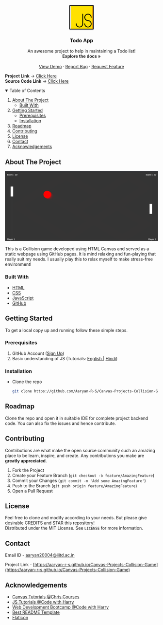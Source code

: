 <!-- PROJECT LOGO -->
<br />
<p align="center">
  <a href="https://aaryan-r-s.github.io/Canvas-Projects-Collision-Game">
    <img src="readme-images/logo.png" alt="Logo" width="80" height="80">
  </a>

  <h3 align="center">Todo App</h3>

  <p align="center">
    An awesome project to help in maintaining a Todo list!
    <br />
    <strong>Explore the docs »</strong>
    <br />
    <br />
    <a href="https://aaryan-r-s.github.io/Canvas-Projects-Collision-Game">View Demo</a>
    ·
    <a href="https://github.com/Aaryan-R-S/Canvas-Projects-Collision-Game/issues">Report Bug</a>
    ·
    <a href="https://github.com/Aaryan-R-S/Canvas-Projects-Collision-Game/issues">Request Feature</a>
    <br />
</p>

**Project Link** -> [Click Here](https://aaryan-r-s.github.io/Canvas-Projects-Collision-Game)
<br>
**Source Code Link** -> [Click Here](https://github.com/Aaryan-R-S/Canvas-Projects-Collision-Game)
<br>

<!-- TABLE OF CONTENTS -->
<details open="open">
  <summary>Table of Contents</summary>
  <ol>
    <li>
      <a href="#about-the-project">About The Project</a>
      <ul>
        <li><a href="#built-with">Built With</a></li>
      </ul>
    </li>
    <li>
      <a href="#getting-started">Getting Started</a>
      <ul>
        <li><a href="#prerequisites">Prerequisites</a></li>
        <li><a href="#installation">Installation</a></li>
      </ul>
    </li>
    <li><a href="#roadmap">Roadmap</a></li>
    <li><a href="#contributing">Contributing</a></li>
    <li><a href="#license">License</a></li>
    <li><a href="#contact">Contact</a></li>
    <li><a href="#acknowledgements">Acknowledgements</a></li>
  </ol>
</details>



<!-- ABOUT THE PROJECT -->
## About The Project

![Product Name Screen Shot][product-screenshot]

This is a Collision game developed using HTML Canvas and served as a static webpage using GitHub pages. It is mind relaxing and fun-playing that really suit my needs. I usually play this to relax myself to make stress-free environment!

### Built With

* [HTML](https://www.w3schools.com/html/)
* [CSS](https://www.w3schools.com/css/default.asp)
* [JavaScript](https://www.javascript.com/)
* [GitHub](https://github.com)



<!-- GETTING STARTED -->
## Getting Started

To get a local copy up and running follow these simple steps.

### Prerequisites

1. GitHub Account ([Sign Up](https://github.com))
2. Basic understanding of JS (Tutorials: [English ](https://www.youtube.com/playlist?list=PLRAV69dS1uWSxUIk5o3vQY2-_VKsOpXLD)| [Hindi](https://youtu.be/hKB-YGF14SY))


### Installation

- Clone the repo
   ```sh
   git clone https://github.com/Aaryan-R-S/Canvas-Projects-Collision-Game.git
   ```


<!-- ROADMAP -->
## Roadmap

Clone the repo and open it in suitable IDE for complete project backend code. You can also fix the issues and hence contribute.



<!-- CONTRIBUTING -->
## Contributing

Contributions are what make the open source community such an amazing place to be learn, inspire, and create. Any contributions you make are **greatly appreciated**.

1. Fork the Project
2. Create your Feature Branch (`git checkout -b feature/AmazingFeature`)
3. Commit your Changes (`git commit -m 'Add some AmazingFeature'`)
4. Push to the Branch (`git push origin feature/AmazingFeature`)
5. Open a Pull Request

<!-- LICENSE -->
## License

Feel free to clone and modify according to your needs. But please give desirable CREDITS and STAR this repository!<br> Distributed under the MIT License. See `LICENSE` for more information.


<!-- CONTACT -->
## Contact

Email ID - aaryan20004@iiitd.ac.in

Project Link - [https://aaryan-r-s.github.io/Canvas-Projects-Collision-Game](https://aaryan-r-s.github.io/Canvas-Projects-Collision-Game)


<!-- ACKNOWLEDGEMENTS -->
## Acknowledgements
* [Canvas Tutorials @Chris Courses](https://www.youtube.com/playlist?list=PLpPnRKq7eNW3We9VdCfx9fprhqXHwTPXL)
* [JS Tutorials @Code with Harry](https://youtu.be/hKB-YGF14SY)
* [Web Development Bootcamp @Code with Harry](https://youtube.com/playlist?list=PLu0W_9lII9agiCUZYRsvtGTXdxkzPyItg)
* [Best README Template](https://github.com/othneildrew/Best-README-Template)
* [Flaticon](https://flaticon.com)


<!-- MARKDOWN LINKS & IMAGES -->
[product-screenshot]: readme-images/screenshot.png
